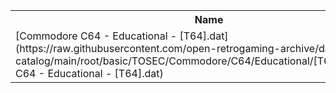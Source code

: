 <table>
<tr><th>Name</th><th>Size</th></tr>
<tr><td>[Commodore C64 - Educational - [T64].dat](https://raw.githubusercontent.com/open-retrogaming-archive/dat-catalog/main/root/basic/TOSEC/Commodore/C64/Educational/[T64]/Commodore C64 - Educational - [T64].dat)</td><td>1508856</td></tr>
</table>
